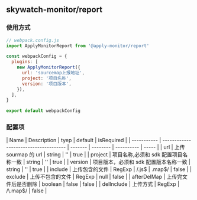 ## skywatch-monitor/report

### 使用方式

```js
// webpack.config.js
import ApplyMonitorReport from '@apply-monitor/report'

const webpackConfig = {
  plugins: [
    new ApplyMonitorReport({
      url: 'sourcemap上报地址',
      project: '项目名称',
      version: '项目版本',
    }),
  ],
}

export default webpackConfig
```

### 配置项

| Name        | Description                           | tyep    | default  | isRequired |
| ----------- | ------------------------------------- | ------- | -------- | ---------- | ----- |
| url         | 上传 sourmap 的 url                   | string  | ''       | true       |
| project     | 项目名称,必须和 sdk 配置项目名称一致  | string  | ''       | true       |
| version     | 项目版本，必须和 sdk 配置版本名称一致 | string  | ''       | true       |
| include     | 上传包含的文件                        | RegExp  | /\.js$   | \.map$/    | false |
| exclude     | 上传不包含的文件                      | RegExp  | null     | false      |
| afterDelMap | 上传完文件后是否删除                  | boolean | false    | false      |
| delInclude  | 上传方式                              | RegExp  | /\.map$/ | false      |
